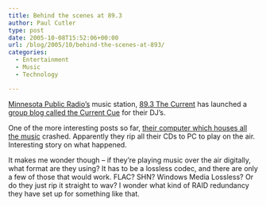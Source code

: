 ```yaml
---
title: Behind the scenes at 89.3
author: Paul Cutler
type: post
date: 2005-10-08T15:52:06+00:00
url: /blog/2005/10/behind-the-scenes-at-893/
categories:
  - Entertainment
  - Music
  - Technology

---
```

[Minnesota Public Radio&#8217;s][1] music station, [89.3 The Current][2] has launched a [group blog called the Current Cue][3] for their DJ&#8217;s.

One of the more interesting posts so far, [their computer which houses all the music][4] crashed. Apparently they rip all their CDs to PC to play on the air. Interesting story on what happened.

It makes me wonder though &#8211; if they&#8217;re playing music over the air digitally, what format are they using? It has to be a lossless codec, and there are only a few of those that would work. FLAC? SHN? Windows Media Lossless? Or do they just rip it straight to wav? I wonder what kind of RAID redundancy they have set up for something like that.

 [1]: http://www.mpr.org
 [2]: http://minnesota.publicradio.org/radio/services/thecurrent/
 [3]: http://www.publicradio.org/columns/minnesota/current_cue/
 [4]: http://www.publicradio.org/columns/minnesota/current_cue/archive/2005/10/fun_with_techno.php